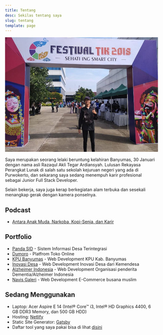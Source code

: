 ```yaml
---
title: Tentang
desc: Sekilas tentang saya
slug: tentang
template: page
---
```


![](../uploads/tentang.jpg)

Saya merupakan seorang lelaki beruntung kelahiran Banyumas, 30 Januari dengan nama asli Razaqul Akli Tegar Ardiansyah. Lulusan Rekayasa Perangkat Lunak di salah satu sekolah kejuruan negeri yang ada di Purwokerto, dan sekarang saya sedang menempuh karir profesional sebagai Junior Full Stack Developer.

Selain bekerja, saya juga kerap berkegiatan alam terbuka dan sesekali menangkap gerak dengan kamera ponselnya.

## Podcast
* [Antara Anak Muda, Narkoba, Kopi-Senja, dan Karir](spotify:episode:7g9nSeHXUt9jxIvxmShoux)

## Portfolio
* [Panda SID](https://www.panda.id/) - Sistem Informasi Desa Terintegrasi
* [Dumoro](https://www.puskomedia.id/dumoro/) - Platfrom Toko Online
* [KPU Banyumas](http://kab-banyumas.kpu.go.id/) - Web Development KPU Kab. Banyumas
* [Inovasi Desa](https://inovasidesa.kemendesa.go.id/) - Web Development Inovasi Desa dari Kemendesa
* [Alzheimer Indonesia](https://www.alzi.or.id/) - Web Development Organisasi penderita Dementia/Alzheimer Indonesia
* [Navis Galeri](https://navis.co.id/) - Web Development E-Commerce busana muslim

## Sedang Menggunakan

* Laptop: Acer Aspire E 14 (Intel® Core™ i3, Intel® HD Graphics 4400, 6 GB DDR3 Memory, dan 500 GB HDD)
* Hosting: [Netlify](https://netlify.com/)
* Static Site Generator:  [Gatsby](https://gatsbyjs.org/)
* Daftar tool yang saya pakai bisa di lihat [disini](/tool/)